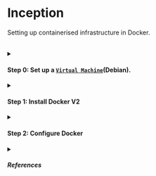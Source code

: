 # Inception
Setting up containerised infrastructure in Docker.
<br><br>


<details>
   <summary>

   #### Step 0: Set up a [`Virtual Machine`](https://baigal.medium.com/born2beroot-e6e26dfb50ac)(Debian).
   </summary>

Because we need sudo to use Docker.
1. 6144 MB RAM, 3 CPU, 40 GB hard disk.
2. Graphical Install<br>
   (otherwise is tricky to access the containers outside the VM)
3. hostname: login or whatever
4. domain name: login.42.fr
5. Write the changes to disks.
6. Don't scan more media.
7. No HTTP proxy.
   (optional SSH server)
8. Install GRUB → /dev/sda
9. Configure sudo
    (link above: 2.1. Installing sudo)
<details>
   <summary><i>
(optional) Activate mutual clipboard</i>
   </summary>

1. Go to the folder corresponding to your debian version.
2. Download the .iso and mount it on your VirtualBox.
   (裝置→光碟機→Choose/Create a Disk Image)
3. ```
   sudo mount /dev/cdrom /media/cdrom0
   cd /media/cdrom0
   sudo ./VBoxLinuxAdditions.run
   ```
4. Reboot
   ```
   sudo reboot
   ```
</details>

<br><br>
---
</details>
<details>
<summary>

#### Step 1: Install Docker V2
</summary>

1. ```
   sudo apt update
   sudo apt install -y ca-certificates curl gnupg lsb-release
   sudo mkdir -p /etc/apt/keyrings
   curl -fsSL https://download.docker.com/linux/debian/gpg | sudo gpg --dearmor -o /etc/apt/keyrings/docker.gpg
   echo "deb [arch=$(dpkg --print-architecture) signed-by=/etc/apt/keyrings/docker.gpg] https://download.docker.com/linux/debian $(lsb_release -cs) stable" | sudo tee /etc/apt/sources.list.d/docker.list > /dev/null
   sudo apt update
   sudo apt install -y docker-ce docker-ce-cli containerd.io docker-compose-plugin (or sudo apt install -y docker.io docker-compose-plugin if you are using the distro version)
   sudo systemctl enable docker
   sudo systemctl start docker
   sudo usermod -aG docker username
   ```
2. Check1:
   ```
   docker --version
   docker compose version
   docker-compose --version
   ```
   The last one should be an error, because it checks if you installed a Docker V1.
3. Check2:
   ```
   docker run hello-world
   ```
   If `groups` and `groups username` are inconsistent, reboot.

<br><br>
---
</details>
<details>
<summary>

#### Step 2: Configure Docker
</summary>

1. Set up a `docker-compose.yml`.<br>
> Information for Docker to build the containers.
2. Set up a `Dockerfile` for each service.<br>
> Dockerfile is a script with instructions to build a Docker image, just like a Makefile to build a program.

<br><br>
---
</details>
<details>
   <summary>
      
##### References
   </summary>

- [`Benjamin`](https://github.com/BenjaminHThomas/DockerInception/tree/main)
- [`Tsung-Hao`](https://github.com/Tsunghao-C/Inception/tree/main)
- https://mariadb.com/kb/en/creating-a-custom-container-image/
- https://docs.docker.com/compose/intro/compose-application-model/
 - https://hub.docker.com/r/fauria/vsftpd/
</details>
